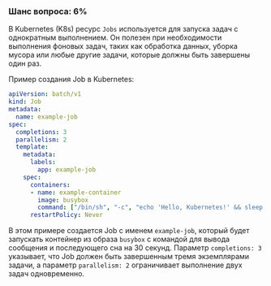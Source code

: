 ### Шанс вопроса: 6%

В Kubernetes (K8s) ресурс `Jobs` используется для запуска задач с однократным выполнением. Он полезен при необходимости выполнения фоновых задач, таких как обработка данных, уборка мусора или любые другие задачи, которые должны быть завершены один раз.

Пример создания Job в Kubernetes:

```yaml
apiVersion: batch/v1
kind: Job
metadata:
  name: example-job
spec:
  completions: 3
  parallelism: 2
  template:
    metadata:
      labels:
        app: example-job
    spec:
      containers:
      - name: example-container
        image: busybox
        command: ["/bin/sh", "-c", "echo 'Hello, Kubernetes!' && sleep 30"]
      restartPolicy: Never
```

В этом примере создается Job с именем `example-job`, который будет запускать контейнер из образа `busybox` с командой для вывода сообщения и последующего сна на 30 секунд. Параметр `completions: 3` указывает, что Job должен быть завершенным тремя экземплярами задачи, а параметр `parallelism: 2` ограничивает выполнение двух задач одновременно.